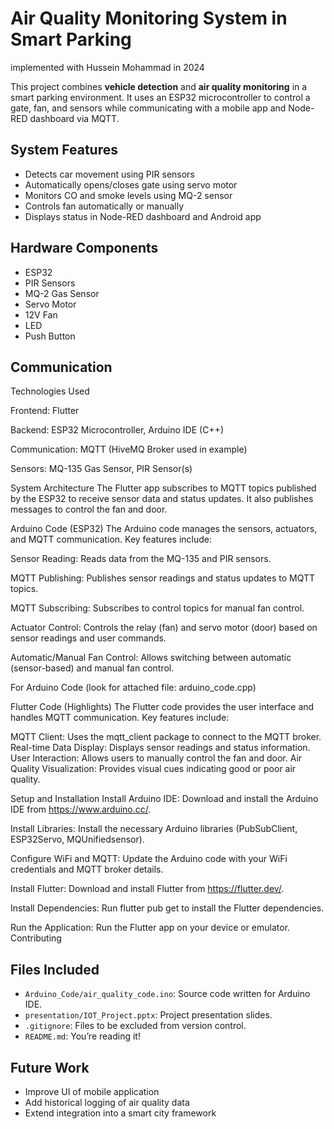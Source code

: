 # Air Quality Monitoring System in Smart Parking

implemented with Hussein Mohammad in 2024

This project combines **vehicle detection** and **air quality monitoring** in a smart parking environment. It uses an ESP32 microcontroller to control a gate, fan, and sensors while communicating with a mobile app and Node-RED dashboard via MQTT.

## System Features

- Detects car movement using PIR sensors
- Automatically opens/closes gate using servo motor
- Monitors CO and smoke levels using MQ-2 sensor
- Controls fan automatically or manually
- Displays status in Node-RED dashboard and Android app

## Hardware Components

- ESP32
- PIR Sensors
- MQ-2 Gas Sensor
- Servo Motor
- 12V Fan
- LED
- Push Button

## Communication
Technologies Used

Frontend: Flutter

Backend: ESP32 Microcontroller, Arduino IDE (C++)

Communication: MQTT (HiveMQ Broker used in example)

Sensors: MQ-135 Gas Sensor, PIR Sensor(s)

System Architecture
The Flutter app subscribes to MQTT topics published by the ESP32 to receive sensor data and status updates. It also publishes messages to control the fan and door.

Arduino Code (ESP32)
The Arduino code manages the sensors, actuators, and MQTT communication. Key features include:

Sensor Reading: Reads data from the MQ-135 and PIR sensors.

MQTT Publishing: Publishes sensor readings and status updates to MQTT topics.

MQTT Subscribing: Subscribes to control topics for manual fan control.

Actuator Control: Controls the relay (fan) and servo motor (door) based on sensor readings and user commands.

Automatic/Manual Fan Control: Allows switching between automatic (sensor-based) and manual fan control.

For Arduino Code (look for attached file: arduino_code.cpp)

Flutter Code (Highlights)
The Flutter code provides the user interface and handles MQTT communication. Key features include:

MQTT Client: Uses the mqtt_client package to connect to the MQTT broker. Real-time Data Display: Displays sensor readings and status information. User Interaction: Allows users to manually control the fan and door. Air Quality Visualization: Provides visual cues indicating good or poor air quality.

Setup and Installation
Install Arduino IDE: Download and install the Arduino IDE from https://www.arduino.cc/.

Install Libraries: Install the necessary Arduino libraries (PubSubClient, ESP32Servo, MQUnifiedsensor).

Configure WiFi and MQTT: Update the Arduino code with your WiFi credentials and MQTT broker details.

Install Flutter: Download and install Flutter from https://flutter.dev/.

Install Dependencies: Run flutter pub get to install the Flutter dependencies.

Run the Application: Run the Flutter app on your device or emulator.
Contributing

## Files Included

- `Arduino_Code/air_quality_code.ino`: Source code written for Arduino IDE.
- `presentation/IOT_Project.pptx`: Project presentation slides.
- `.gitignore`: Files to be excluded from version control.
- `README.md`: You’re reading it!

## Future Work

- Improve UI of mobile application
- Add historical logging of air quality data
- Extend integration into a smart city framework

